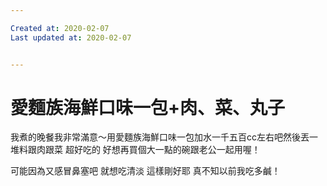 ```yaml
---

Created at: 2020-02-07
Last updated at: 2020-02-07


---
```


# 愛麵族海鮮口味一包+肉、菜、丸子


我煮的晚餐我非常滿意～用愛麵族海鮮口味一包加水一千五百cc左右吧然後丟一堆料跟肉跟菜 超好吃的 好想再買個大一點的碗跟老公一起用喔！

可能因為又感冒鼻塞吧 就想吃清淡 這樣剛好耶 真不知以前我吃多鹹！

